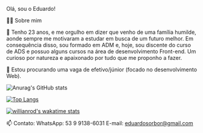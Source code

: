 Olá, sou o Eduardo!

👨‍💻 Sobre mim

🌱 Tenho 23 anos, e me orgulho em dizer que venho de uma família humilde, aonde sempre me motivaram a estudar em busca de um futuro melhor. Em consequência disso, sou formado em ADM e, hoje, sou discente do curso de ADS e possuo alguns cursos na área de desenvolvimento Front-end. Um curioso por natureza e apaixonado por tudo que me proponho a fazer.

👯 Estou procurando uma vaga de efetivo/júnior (focado no desenvolvimento Web).

![Anurag's GitHub stats](https://github-readme-stats.vercel.app/api?username=Eduardo-SBorges&hide=contribs,prs)

[![Top Langs](https://github-readme-stats.vercel.app/api/top-langs/?username=Eduardo-SBorges)](https://github.com/Eduardo-SBorges/github-readme-stats)

[![willianrod's wakatime stats](https://github-readme-stats.vercel.app/api/wakatime?username=Eduardo-SBorges)](https://github.com/Eduardo-SBorges/Eduardo-SBorges/readme)



📫 Contato:
WhatsApp: 53 9 9138-6031
E-mail: eduardosorbor@gmail.com
